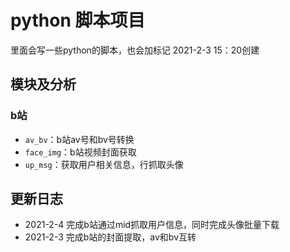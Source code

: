 # python 脚本项目
里面会写一些python的脚本，也会加标记 2021-2-3 15：20创建

## 模块及分析

### b站

* `av_bv`：b站av号和bv号转换
* `face_img`：b站视频封面获取
* `up_msg`：获取用户相关信息，行抓取头像

## 更新日志

* 2021-2-4 完成b站通过mid抓取用户信息，同时完成头像批量下载
* 2021-2-3 完成b站的封面提取，av和bv互转
